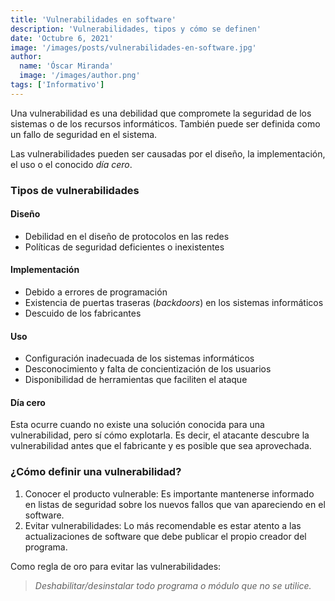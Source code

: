 ```yaml
---
title: 'Vulnerabilidades en software'
description: 'Vulnerabilidades, tipos y cómo se definen'
date: 'Octubre 6, 2021'
image: '/images/posts/vulnerabilidades-en-software.jpg'
author:
  name: 'Óscar Miranda'
  image: '/images/author.png'
tags: ['Informativo']
---
```


Una vulnerabilidad es una debilidad que compromete la seguridad de los sistemas
o de los recursos informáticos. También puede ser definida como un fallo de
seguridad en el sistema.

Las vulnerabilidades pueden ser causadas por el diseño, la implementación, el
uso o el conocido _día cero_.

### Tipos de vulnerabilidades

#### Diseño

- Debilidad en el diseño de protocolos en las redes
- Políticas de seguridad deficientes o inexistentes

#### Implementación

- Debido a errores de programación
- Existencia de puertas traseras (_backdoors_) en los sistemas informáticos
- Descuido de los fabricantes

#### Uso

- Configuración inadecuada de los sistemas informáticos
- Desconocimiento y falta de concientización de los usuarios
- Disponibilidad de herramientas que faciliten el ataque

#### Día cero

Esta ocurre cuando no existe una solución conocida para una vulnerabilidad, pero
sí cómo explotarla. Es decir, el atacante descubre la vulnerabilidad antes que
el fabricante y es posible que sea aprovechada.

### ¿Cómo definir una vulnerabilidad?

1. Conocer el producto vulnerable: Es importante mantenerse informado en listas
  de seguridad sobre los nuevos fallos que van apareciendo en el software.
2. Evitar vulnerabilidades: Lo más recomendable es estar atento a las
  actualizaciones de software que debe publicar el propio creador del programa.

Como regla de oro para evitar las vulnerabilidades:

> *Deshabilitar/desinstalar todo programa o módulo que no se utilice.*
